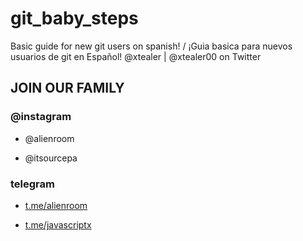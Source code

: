# git_baby_steps #
Basic guide for new git users on spanish! / ¡Guia basica para nuevos usuarios de git en Español!
@xtealer | @xtealer00 on Twitter

## JOIN OUR FAMILY ##

### @instagram ###

- @alienroom

- @itsourcepa

### telegram ###

- [t.me/alienroom](https://t.me/alienroom)

- [t.me/javascriptx](https://t.me/javascriptx)
